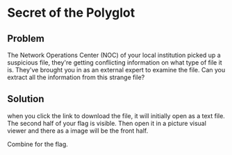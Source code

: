 # **Secret of the Polyglot**

## **Problem**
The Network Operations Center (NOC) of your local institution picked up a suspicious file, they're getting conflicting information on what type of file it is. They've brought you in as an external expert to examine the file. Can you extract all the information from this strange file?

## **Solution**
when you click the link to download the file, it will initially open as a text file. 
The second half of your flag is visible.
Then open it in a picture visual viewer and there as a image will be the front half.

Combine for the flag.
